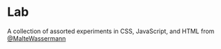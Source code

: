 # Lab
A collection of assorted experiments in CSS, JavaScript, and HTML from [@MalteWassermann](http://twitter.com/MalteWassermann)
